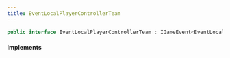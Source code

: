 ```yaml
---
title: EventLocalPlayerControllerTeam
---
```


```csharp
public interface EventLocalPlayerControllerTeam : IGameEvent<EventLocalPlayerControllerTeam>
```

#### Implements

